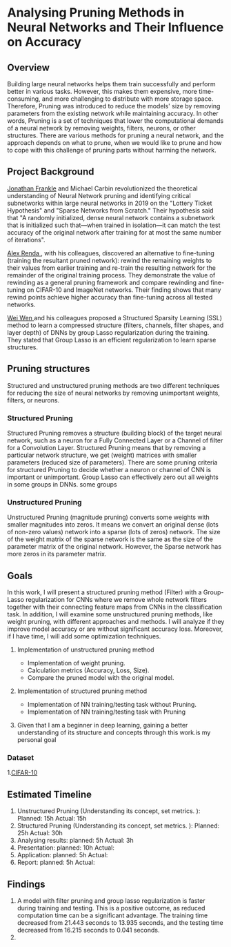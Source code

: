 # Analysing Pruning Methods in Neural Networks and Their Influence on Accuracy
## Overview

Building large neural networks helps them train successfully and perform better in various tasks. However, this makes them expensive, more time-consuming, and more challenging to distribute with more storage space. Therefore, Pruning was introduced to reduce the models' size by removing parameters from the existing network while maintaining accuracy. In other words, Pruning is a set of techniques that lower the computational demands of a neural network by removing weights, filters, neurons, or other structures.
There are various methods for pruning a neural network, and the approach depends on what to prune, when we would like to prune and how to cope with this challenge of pruning parts without harming the network.

## Project Background

[Jonathan Frankle](https://arxiv.org/pdf/1803.03635.pdf) and Michael Carbin revolutionized the theoretical understanding of Neural Network pruning and identifying critical subnetworks within large neural networks in 2019 on the "Lottery Ticket Hypothesis" and "Sparse Networks from Scratch." Their hypothesis said that "A randomly initialized, dense neural network contains a subnetwork
that is initialized such that—when trained in isolation—it can match the test accuracy of the original network after training for at most the same number of iterations".

[Alex Renda ](https://arxiv.org/pdf/2003.02389.pdf), with his colleagues, discovered an alternative to fine-tuning (training the resultant pruned network): rewind the remaining weights to their values from earlier training and re-train the resulting network for the remainder of the original training process. They demonstrate the value of rewinding as a general pruning framework and compare rewinding and fine-tuning on CIFAR-10 and ImageNet networks. Their finding shows that many rewind points achieve higher accuracy than fine-tuning across all tested networks.

[Wei Wen ](https://arxiv.org/pdf/1608.03665.pdf) and his colleagues proposed a Structured Sparsity Learning (SSL) method to learn a compressed structure  (filters, channels, filter shapes, and layer depth) of DNNs by group Lasso regularization during the training. They stated that Group Lasso is an efficient regularization to learn sparse structures.

## Pruning structures
Structured and unstructured pruning methods are two different techniques for reducing the size of neural networks by removing unimportant weights, filters, or neurons.

### Structured Pruning
Structured Pruning removes a structure (building block) of the target neural network, such as a neuron for a Fully Connected Layer or a Channel of filter for a Convolution Layer. Structured Pruning means that by removing a particular network structure, we get (weight) matrices with smaller parameters (reduced size of parameters). There are some pruning criteria for structured Pruning to decide whether a neuron or channel of CNN is important or unimportant. Group Lasso can effectively zero out all weights in some groups in DNNs.
some groups

### Unstructured Pruning
Unstructured Pruning (magnitude pruning) converts some weights with smaller magnitudes into zeros. It means we convert an original dense (lots of non-zero values) network into a sparse (lots of zeros) network. The size of the weight matrix of the sparse network is the same as the size of the parameter matrix of the original network. However, the Sparse network has more zeros in its parameter matrix.

## Goals
In this work, I will present a structured pruning method (Filter) with a Group-Lasso regularization for CNNs where we remove whole network filters together with their connecting feature maps from CNNs in the classification task. In addition, I will examine some unstructured pruning methods, like weight pruning, with different approaches and methods. I will analyze if they improve model accuracy or are without significant accuracy loss. Moreover, if I have time, I will add some optimization techniques.

1. Implementation of unstructured pruning method 
      - Implementation of weight pruning.
      - Calculation metrics (Accuracy, Loss, Size).
      - Compare the pruned model with the original model.
2. Implementation of structured pruning method
      - Implementation of NN training/testing task without Pruning.
      - Implementation of NN training/testing task with Pruning
  
3. Given that I am a beginner in deep learning, gaining a better understanding of its structure and concepts through this work.is my personal goal        
       
### Dataset
1.[CIFAR-10](https://www.cs.toronto.edu/~kriz/cifar.html)

## Estimated Timeline
1. Unstructured Pruning (Understanding its concept, set metrics. ):    Planned: 15h    Actual: 15h
2. Structured Pruning (Understanding its concept, set metrics. ):      Planned: 25h    Actual: 30h
3. Analysing results:       planned: 5h     Actual: 3h
4. Presentation:            planned: 10h     Actual: 
5. Application:             planned: 5h     Actual: 
6. Report:                  planned: 5h     Actual:

## Findings
1. A model with filter pruning and group lasso regularization is faster during training and testing. This is a positive outcome, as reduced computation time can be a significant advantage. The training time decreased from 21.443 seconds to 13.935 seconds, and the testing time decreased from 16.215 seconds to 0.041 seconds.
2. 

   


